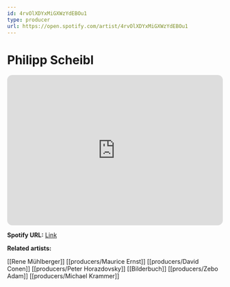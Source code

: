 ```yaml
---
id: 4rvOlXDYxMiGXWzYdEBOu1
type: producer
url: https://open.spotify.com/artist/4rvOlXDYxMiGXWzYdEBOu1
---
```

# Philipp Scheibl

<iframe style="border-radius:12px" src="https://open.spotify.com/embed/artist/4rvOlXDYxMiGXWzYdEBOu1" width="100%" height="352" frameBorder="0" allowfullscreen="" allow="autoplay; clipboard-write; encrypted-media; fullscreen; picture-in-picture" loading="lazy"></iframe>

**Spotify URL:** [Link](https://open.spotify.com/artist/4rvOlXDYxMiGXWzYdEBOu1)

**Related artists:**

[[Rene Mühlberger]]
[[producers/Maurice Ernst]]
[[producers/David Conen]]
[[producers/Peter Horazdovsky]]
[[Bilderbuch]]
[[producers/Zebo Adam]]
[[producers/Michael Krammer]]
